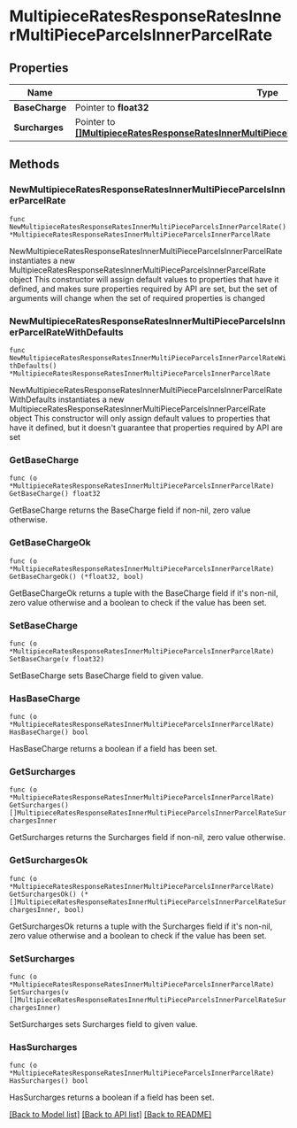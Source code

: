 # MultipieceRatesResponseRatesInnerMultiPieceParcelsInnerParcelRate

## Properties

Name | Type | Description | Notes
------------ | ------------- | ------------- | -------------
**BaseCharge** | Pointer to **float32** | description | [optional] 
**Surcharges** | Pointer to [**[]MultipieceRatesResponseRatesInnerMultiPieceParcelsInnerParcelRateSurchargesInner**](MultipieceRatesResponseRatesInnerMultiPieceParcelsInnerParcelRateSurchargesInner.md) | description | [optional] 

## Methods

### NewMultipieceRatesResponseRatesInnerMultiPieceParcelsInnerParcelRate

`func NewMultipieceRatesResponseRatesInnerMultiPieceParcelsInnerParcelRate() *MultipieceRatesResponseRatesInnerMultiPieceParcelsInnerParcelRate`

NewMultipieceRatesResponseRatesInnerMultiPieceParcelsInnerParcelRate instantiates a new MultipieceRatesResponseRatesInnerMultiPieceParcelsInnerParcelRate object
This constructor will assign default values to properties that have it defined,
and makes sure properties required by API are set, but the set of arguments
will change when the set of required properties is changed

### NewMultipieceRatesResponseRatesInnerMultiPieceParcelsInnerParcelRateWithDefaults

`func NewMultipieceRatesResponseRatesInnerMultiPieceParcelsInnerParcelRateWithDefaults() *MultipieceRatesResponseRatesInnerMultiPieceParcelsInnerParcelRate`

NewMultipieceRatesResponseRatesInnerMultiPieceParcelsInnerParcelRateWithDefaults instantiates a new MultipieceRatesResponseRatesInnerMultiPieceParcelsInnerParcelRate object
This constructor will only assign default values to properties that have it defined,
but it doesn't guarantee that properties required by API are set

### GetBaseCharge

`func (o *MultipieceRatesResponseRatesInnerMultiPieceParcelsInnerParcelRate) GetBaseCharge() float32`

GetBaseCharge returns the BaseCharge field if non-nil, zero value otherwise.

### GetBaseChargeOk

`func (o *MultipieceRatesResponseRatesInnerMultiPieceParcelsInnerParcelRate) GetBaseChargeOk() (*float32, bool)`

GetBaseChargeOk returns a tuple with the BaseCharge field if it's non-nil, zero value otherwise
and a boolean to check if the value has been set.

### SetBaseCharge

`func (o *MultipieceRatesResponseRatesInnerMultiPieceParcelsInnerParcelRate) SetBaseCharge(v float32)`

SetBaseCharge sets BaseCharge field to given value.

### HasBaseCharge

`func (o *MultipieceRatesResponseRatesInnerMultiPieceParcelsInnerParcelRate) HasBaseCharge() bool`

HasBaseCharge returns a boolean if a field has been set.

### GetSurcharges

`func (o *MultipieceRatesResponseRatesInnerMultiPieceParcelsInnerParcelRate) GetSurcharges() []MultipieceRatesResponseRatesInnerMultiPieceParcelsInnerParcelRateSurchargesInner`

GetSurcharges returns the Surcharges field if non-nil, zero value otherwise.

### GetSurchargesOk

`func (o *MultipieceRatesResponseRatesInnerMultiPieceParcelsInnerParcelRate) GetSurchargesOk() (*[]MultipieceRatesResponseRatesInnerMultiPieceParcelsInnerParcelRateSurchargesInner, bool)`

GetSurchargesOk returns a tuple with the Surcharges field if it's non-nil, zero value otherwise
and a boolean to check if the value has been set.

### SetSurcharges

`func (o *MultipieceRatesResponseRatesInnerMultiPieceParcelsInnerParcelRate) SetSurcharges(v []MultipieceRatesResponseRatesInnerMultiPieceParcelsInnerParcelRateSurchargesInner)`

SetSurcharges sets Surcharges field to given value.

### HasSurcharges

`func (o *MultipieceRatesResponseRatesInnerMultiPieceParcelsInnerParcelRate) HasSurcharges() bool`

HasSurcharges returns a boolean if a field has been set.


[[Back to Model list]](../README.md#documentation-for-models) [[Back to API list]](../README.md#documentation-for-api-endpoints) [[Back to README]](../README.md)


